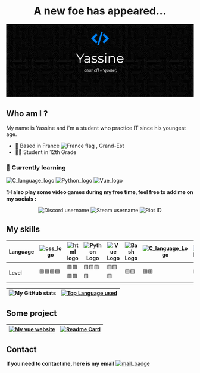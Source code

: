 <h1 align="center"> A new foe has appeared... </h1>
<img src="https://github.com/Yass1G1/Yass1G1/blob/main/Banner_Github_blue.jpg" alt="My Github Banner" />

## Who am I ?
My name is Yassine and i'm a student who practice IT since his youngest age.
<br>
- 📍 Based in France <img alt="France flag" src="https://user-images.githubusercontent.com/67269173/183163689-964856a6-4b98-4d79-a088-80752a5d7542.png" width=2% />
, Grand-Est
- 👨‍🎓 Student in 12th Grade

### 🌱 Currently learning
![C_language_logo](https://custom-icon-badges.herokuapp.com/badge/C%20language-5d6cbf?style=for-the-badge&logo=C)
![Python_logo](https://custom-icon-badges.herokuapp.com/badge/Python-366e9e?style=for-the-badge&logo=python&logoColor=white)
![Vue_logo](https://custom-icon-badges.herokuapp.com/badge/Vue-34495E?style=for-the-badge&logo=Vue.js)


**✨I also play some video games during my free time, feel free to add me on my socials :**
<br>
<p align="center">
  <img alt="Discord username" src="https://custom-icon-badges.herokuapp.com/badge/Discord-7288dc?style=for-the-badge&label=ZokoNFT%236403&labelColor=black&logo=Discord" />
  <img alt="Steam username" src="https://custom-icon-badges.herokuapp.com/badge/Steam-01457c?style=for-the-badge&label=Zoko&labelColor=black&logo=Steam" />
  <img alt="Riot ID" src="https://custom-icon-badges.herokuapp.com/badge/Riot-d32a37?style=for-the-badge&label=ZokoLeDozo%23FTG&labelColor=black&logo=Riot%20Games" />
</p>

## My skills 

| Language | ![css_logo](https://custom-icon-badges.herokuapp.com/badge/CSS3-1471b6?style=for-the-badge&logo=css) | ![html logo](https://custom-icon-badges.herokuapp.com/badge/HTML5-f0642b?style=for-the-badge&logo=html) | ![Python Logo](https://custom-icon-badges.herokuapp.com/badge/Python-366e9e?style=for-the-badge&logo=python&logoColor=white) | ![Vue Logo](https://custom-icon-badges.herokuapp.com/badge/Vue.js-34495E?style=for-the-badge&logo=Vue.js)   | ![Bash Logo](https://custom-icon-badges.herokuapp.com/badge/Bash\/Unix-3f464a?style=for-the-badge&logo=GNU%20Bash) | ![C_language_Logo](https://custom-icon-badges.herokuapp.com/badge/C%20language-5d6cbf?style=for-the-badge&logo=C) | ![JS Logo](https://custom-icon-badges.herokuapp.com/badge/JS-e5bc00?style=for-the-badge&logo=js) |
|---|---|---|---|---|---|---|---|
| Level | 🟩🟩🟩🟩      | 🟩🟩🟩🟩       | 🟨🟨🟨🟨    | 🟨🟨🟨    | 🟨🟨   | 🟥🟥  | 🟥🟥  |

| ![My GitHub stats](https://github-readme-stats.vercel.app/api?username=Yass1G1&theme=tokyonight&show_icons=true) | [![Top Language used](https://github-readme-stats.vercel.app/api/top-langs/?username=Yass1G1&theme=tokyonight)](https://github.com/Yass1G1/) |
| :---: | :---: |


## Some project
| [![My vue website](https://custom-icon-badges.herokuapp.com/badge/My%20Vue%20Website-34495E?&style=for-the-badge&logo=Vue.js)](https://dinogame-project.rf.gd/) | [![Readme Card](https://github-readme-stats.vercel.app/api/pin/?username=Yass1G1&repo=Projet_NSI&theme=tokyonight)](https://github.com/Yass1G1/Projet_NSI) |
| --- | --- |


## Contact
**If you need to contact me, here is my email**
[![mail_badge](https://img.shields.io/badge/Gmail-pro.chouitiyassine@gmail.com-informational?style=for-the-badge&labelColor=black&logoColor=d14836&logo=gmail&color=d14836)](mailto:pro.chouitiyassine@gmail.com)


